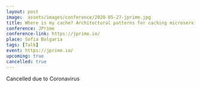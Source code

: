 ```yaml
---
layout: post
image:  assets/images/conference/2020-05-27-jprime.jpg
title: Where is my cache? Architectural patterns for caching microservices
conference: JPrime
conference-link: https://jprime.io/
place: Sofia Bulgaria
tags: [Talk]
event: https://jprime.io/
upcoming: true
cancelled: true
---
```


Cancelled due to Coronavirus
